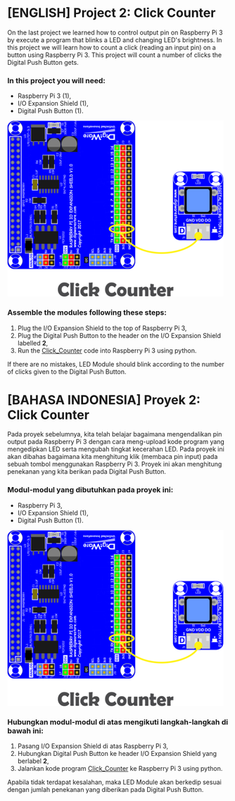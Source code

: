 # [ENGLISH] Project 2: Click Counter
On the last project we learned how to control output pin on Raspberry Pi 3 by execute a program that blinks a LED and changing LED's brightness.
In this project we will learn how to count a click (reading an input pin) on a button using Raspberry Pi 3. 
This project will count a number of clicks the Digital Push Button gets. 

### In this project you will need:
* Raspberry Pi 3 (1),
* I/O Expansion Shield (1),
* Digital Push Button (1).

<img src="/images/click counter.png" height="400">

### Assemble the modules following these steps:
1. Plug the I/O Expansion Shield to the top of Raspberry Pi 3,
2. Plug the Digital Push Button to the header on the I/O Expansion Shield labelled **2**,
3. Run the [Click_Counter](/02_Click_Counter) code into Raspberry Pi 3 using python.

If there are no mistakes, LED Module should blink according to the number of clicks given to the Digital Push Button.

# [BAHASA INDONESIA] Proyek 2: Click Counter
Pada proyek sebelumnya, kita telah belajar bagaimana mengendalikan pin output pada Raspberry Pi 3 dengan cara meng-upload kode program 
yang mengedipkan LED serta mengubah tingkat kecerahan LED. Pada proyek ini akan dibahas bagaimana kita menghitung 
klik (membaca pin input) pada sebuah tombol menggunakan Raspberry Pi 3. 
Proyek ini akan menghitung penekanan yang kita berikan pada Digital Push Button.

### Modul-modul yang dibutuhkan pada proyek ini:
* Raspberry Pi 3,
* I/O Expansion Shield (1),
* Digital Push Button (1).

<img src="/images/click counter.png" height="400">

### Hubungkan modul-modul di atas mengikuti langkah-langkah di bawah ini:
1. Pasang I/O Expansion Shield di atas Raspberry Pi 3,
2. Hubungkan Digital Push Button ke header I/O Expansion Shield yang berlabel **2**,
3. Jalankan kode program [Click_Counter](/02_Click_Counter) ke Raspberry Pi 3 using python.

Apabila tidak terdapat kesalahan, maka LED Module akan berkedip sesuai dengan jumlah penekanan yang diberikan pada Digital Push Button.
